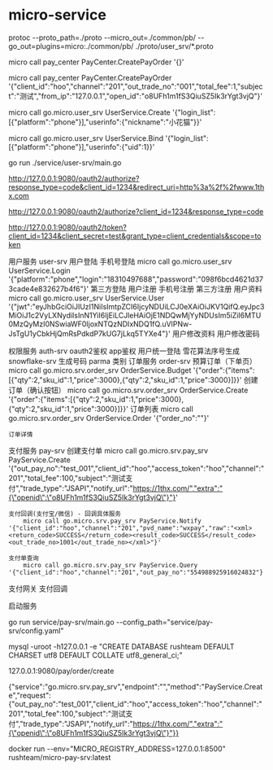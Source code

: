 # micro-service
protoc --proto_path=./proto --micro_out=./common/pb/ --go_out=plugins=micro:./common/pb/ ./proto/user_srv/*.proto

micro call pay_center PayCenter.CreatePayOrder '{}'

micro call pay_center PayCenter.CreatePayOrder '{"client_id":"hoo","channel":"201","out_trade_no":"001","total_fee":1,"subject":"测试","from_ip":"127.0.0.1","open_id":"o8UFh1m1fS3QiuSZ5Ik3rYgt3vjQ"}'

micro call go.micro.user_srv UserService.Create '{"login_list":[{"platform":"phone"}],"userinfo":{"nickname":"小花猫"}}'

micro call go.micro.user_srv UserService.Bind '{"login_list":[{"platform":"phone"}],"userinfo":{"uid":1}}'

go run ./service/user-srv/main.go

http://127.0.0.1:9080/oauth2/authorize?response_type=code&client_id=1234&redirect_uri=http%3a%2f%2fwww.1thx.com

http://127.0.0.1:9080/oauth2/authorize?client_id=1234&response_type=code

http://127.0.0.1:9080/oauth2/token?client_id=1234&client_secret=test&grant_type=client_credentials&scope=token


用户服务 user-srv
    用户登陆
        手机号登陆
            micro call go.micro.user_srv UserService.Login '{"platform":"phone","login":"18310497688","password":"098f6bcd4621d373cade4e832627b4f6"}'
        第三方登陆
    用户注册
        手机号注册
        第三方注册
    用户资料
        micro call go.micro.user_srv UserService.User '{"jwt":"eyJhbGciOiJIUzI1NiIsImtpZCI6IjcyNDUiLCJ0eXAiOiJKV1QifQ.eyJpc3MiOiJ1c2VyLXNydiIsInN1YiI6IjEiLCJleHAiOjE1NDQwMjYyNDUsIm5iZiI6MTU0MzQyMzI0NSwiaWF0IjoxNTQzNDIxNDQ1fQ.uVIPNw-JsTgU1yCbkHjQmRsPdkdP7kUG7jLkq5TYXe4"}'
    用户修改资料
    用户修改密码

权限服务 auth-srv
    oauth2鉴权
        app鉴权
        用户统一登陆
雪花算法序号生成 snowflake-srv
    生成号码
        parma 类别
订单服务 order-srv
    预算订单（下单页）
        micro call go.micro.srv.order_srv OrderService.Budget '{"order":{"items":[{"qty":2,"sku_id":1,"price":3000},{"qty":2,"sku_id":1,"price":3000}]}}'
    创建订单（确认按钮）
        micro call go.micro.srv.order_srv OrderService.Create '{"order":{"items":[{"qty":2,"sku_id":1,"price":3000},{"qty":2,"sku_id":1,"price":3000}]}}'
    订单列表
         micro call go.micro.srv.order_srv OrderService.Order '{"order_no":""}'
        
    订单详情

支付服务 pay-srv
    创建支付单
     micro call go.micro.srv.pay_srv PayService.Create '{"out_pay_no":"test_001","client_id":"hoo","access_token":"hoo","channel":"201","total_fee":100,"subject":"测试支付","trade_type":"JSAPI","notify_url":"https://1thx.com/","extra":"{\"openid\":\"o8UFh1m1fS3QiuSZ5Ik3rYgt3vjQ\"}"}'

    支付回调(支付宝/微信) - 回调具体服务
        micro call go.micro.srv.pay_srv PayService.Notify '{"client_id":"hoo","channel":"201","pvd_name":"wxpay","raw":"<xml><return_code>SUCCESS</return_code><result_code>SUCCESS</result_code><out_trade_no>1001</out_trade_no></xml>"}'
    
    支付单查询
        micro call go.micro.srv.pay_srv PayService.Query '{"client_id":"hoo","channel":"201","out_pay_no":"554988925916024832"}'

支付网关
    支付回调

启动服务

go run service/pay-srv/main.go --config_path="service/pay-srv/config.yaml"

mysql -uroot -h127.0.0.1  -e "CREATE DATABASE rushteam DEFAULT CHARSET utf8 DEFAULT COLLATE utf8_general_ci;"


127.0.0.1:9080/pay/order/create

{"service":"go.micro.srv.pay_srv","endpoint":"","method":"PayService.Create","request":{"out_pay_no":"test_001","client_id":"hoo","access_token":"hoo","channel":"201","total_fee":100,"subject":"测试支付","trade_type":"JSAPI","notify_url":"https://1thx.com/","extra":"{\"openid\":\"o8UFh1m1fS3QiuSZ5Ik3rYgt3vjQ\"}"}}


docker run --env="MICRO_REGISTRY_ADDRESS=127.0.0.1:8500" rushteam/micro-pay-srv:latest